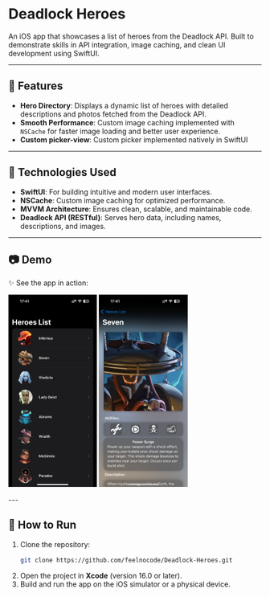 # Deadlock Heroes

An iOS app that showcases a list of heroes from the Deadlock API. Built to demonstrate skills in API integration, image caching, and clean UI development using SwiftUI.

---

## 🎯 Features

- **Hero Directory**: Displays a dynamic list of heroes with detailed descriptions and photos fetched from the Deadlock API.
- **Smooth Performance**: Custom image caching implemented with `NSCache` for faster image loading and better user experience.
- **Custom picker-view**: Custom picker implemented natively in SwiftUI

---

## 🚀 Technologies Used

- **SwiftUI**: For building intuitive and modern user interfaces.
- **NSCache**: Custom image caching for optimized performance.
- **MVVM Architecture**: Ensures clean, scalable, and maintainable code.
- **Deadlock API (RESTful)**: Serves hero data, including names, descriptions, and images.

---

## 📷 Demo

✨ See the app in action:
<p>
 <img src="https://github.com/feelnocode/Deadlock-Heroes/blob/abcfdc7c0d1bd7246fe37646f7fa7d8b63e9b303/demo/demo-screen1.PNG" width="35%" height="35%" alt="screenshot" />
 <img src="https://github.com/feelnocode/Deadlock-Heroes/blob/abcfdc7c0d1bd7246fe37646f7fa7d8b63e9b303/demo/demo-screen2.PNG" width="35%" height="35%" alt="screenshot" />
</p>
---

## 📂 How to Run

1. Clone the repository:
   ```bash
   git clone https://github.com/feelnocode/Deadlock-Heroes.git
   ```
2. Open the project in **Xcode** (version 16.0 or later).
3. Build and run the app on the iOS simulator or a physical device.


